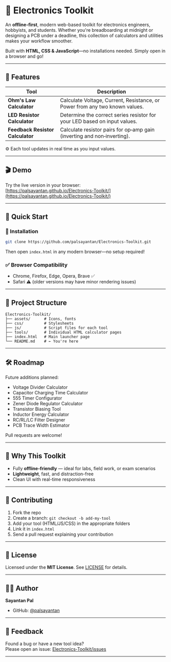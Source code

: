 
# 🔧 Electronics Toolkit

An **offline-first**, modern web-based toolkit for electronics engineers, hobbyists, and students. Whether you're breadboarding at midnight or designing a PCB under a deadline, this collection of calculators and utilities makes your workflow smoother.

Built with **HTML, CSS & JavaScript**—no installations needed. Simply open in a browser and go!

---

## 🧰 Features

| Tool                          | Description                                                                 |
|------------------------------|-----------------------------------------------------------------------------|
| **Ohm's Law Calculator**     | Calculate Voltage, Current, Resistance, or Power from any two known values. |
| **LED Resistor Calculator**  | Determine the correct series resistor for your LED based on input values.   |
| **Feedback Resistor Calculator** | Calculate resistor pairs for op‑amp gain (inverting and non‑inverting). |

⚙️ Each tool updates in real time as you input values.

---

## 🎬 Demo

Try the live version in your browser:  
[https://palsayantan.github.io/Electronics-Toolkit/](https://palsayantan.github.io/Electronics-Toolkit/)

---

## 🚀 Quick Start

### 🔧 Installation

```bash
git clone https://github.com/palsayantan/Electronics-Toolkit.git
```

Then open `index.html` in any modern browser—no setup required!

### ✅ Browser Compatibility

- Chrome, Firefox, Edge, Opera, Brave ✅  
- Safari ⚠️ (older versions may have minor rendering issues)

---

## 📂 Project Structure

```
Electronics-Toolkit/
├── assets/      # Icons, fonts
├── css/         # Stylesheets
├── js/          # Script files for each tool
├── tools/       # Individual HTML calculator pages
├── index.html   # Main launcher page
└── README.md    # ← You're here
```

---

## 🛠️ Roadmap

Future additions planned:

- Voltage Divider Calculator  
- Capacitor Charging Time Calculator  
- 555 Timer Configurator  
- Zener Diode Regulator Calculator  
- Transistor Biasing Tool  
- Inductor Energy Calculator  
- RC/RL/LC Filter Designer  
- PCB Trace Width Estimator  

Pull requests are welcome!

---

## 🎯 Why This Toolkit

- Fully **offline-friendly** — ideal for labs, field work, or exam scenarios  
- **Lightweight**, fast, and distraction-free  
- Clean UI with real-time responsiveness  

---

## 🎉 Contributing

1. Fork the repo  
2. Create a branch: `git checkout -b add-my-tool`  
3. Add your tool (HTML/JS/CSS) in the appropriate folders  
4. Link it in `index.html`  
5. Send a pull request explaining your contribution

---

## 📄 License

Licensed under the **MIT License**. See [LICENSE](LICENSE) for details.

---

## 👨‍💻 Author

**Sayantan Pal**  
- GitHub: [@palsayantan](https://github.com/palsayantan)  

---

## 💬 Feedback

Found a bug or have a new tool idea?  
Please open an issue: [Electronics‑Toolkit/issues](https://github.com/palsayantan/Electronics-Toolkit/issues)

---

